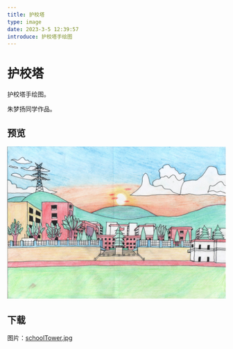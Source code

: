 ```yaml
---
title: 护校塔
type: image
date: 2023-3-5 12:39:57
introduce: 护校塔手绘图
---
```


# 护校塔

护校塔手绘图。

朱梦扬同学作品。

## 预览

![护校塔](./schoolTower.jpg)

## 下载

图片：[schoolTower.jpg](schoolTower.jpg)
